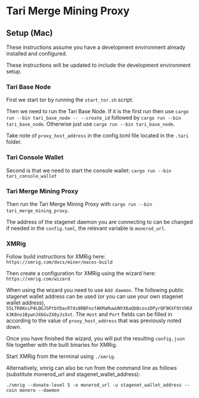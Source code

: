 # Tari Merge Mining Proxy

## Setup (Mac)

These instructions assume you have a development environment already installed and configured.

These instructions will be updated to include the development environment setup.

### Tari Base Node
First we start tor by running the `start_tor.sh` script.

Then we need to run the Tari Base Node. If it is the first run then use `cargo run --bin tari_base_node -- --create_id` followed by 
`cargo run --bin tari_base_node`. Otherwise just use `cargo run --bin tari_base_node`.

Take note of `proxy_host_address` in the config.toml file located in the `.tari` folder.

### Tari Console Wallet
Second is that we need to start the console wallet:
`cargo run --bin tari_console_wallet`


### Tari Merge Mining Proxy
Then run the Tari Merge Mining Proxy with `cargo run --bin tari_merge_mining_proxy`.

The address of the stagenet daemon you are connecting to can be changed if needed in the `config.toml`, the relevant variable is `monerod_url`.

### XMRig
Follow build instructions for XMRig here:
`https://xmrig.com/docs/miner/macos-build`

Then create a configuration for XMRig using the wizard here:
`https://xmrig.com/wizard`

When using the wizard you need to use `Add daemon`. The following public stagenet wallet address can be used (or you can use your own stagenet wallet address),
`55LTR8KniP4LQGJSPtbYDacR7dz8RBFnsfAKMaMuwUNYX6aQbBcovzDPyrQF9KXF9tVU6Xk3K8no1BywnJX6GvZX8yJsXvt`. The `Host` and `Port` fields can be filled in according to the 
value of `proxy_host_address` that was previously noted down.

Once you have finished the wizard, you will put the resulting `config.json` file together with the built binaries for XMRig.

Start XMRig from the terminal using `./xmrig`.

Alternatively, xmrig can also be run from the command line as follows (substitute monerod_url and stagenet_wallet_address):
```
./xmrig --donate-level 5 -o monerod_url -u stagenet_wallet_address --coin monero --daemon
```

